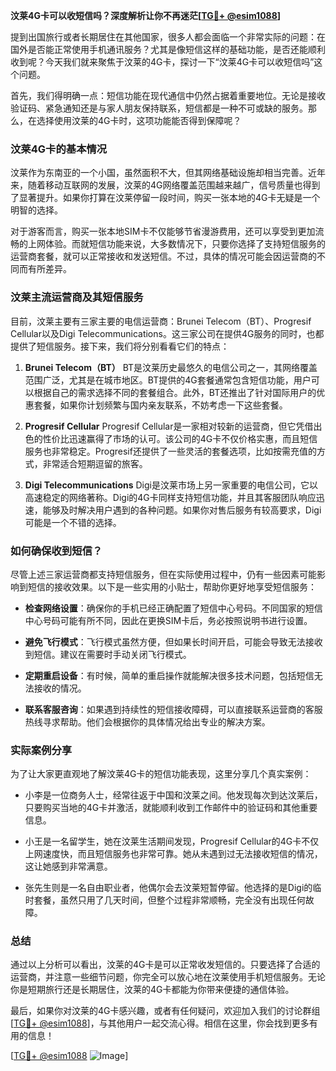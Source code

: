 **汶莱4G卡可以收短信吗？深度解析让你不再迷茫[[TG💪+ @esim1088](https://t.me/s/esim1088)]**

提到出国旅行或者长期居住在其他国家，很多人都会面临一个非常实际的问题：在国外是否能正常使用手机通讯服务？尤其是像短信这样的基础功能，是否还能顺利收到呢？今天我们就来聚焦于汶莱的4G卡，探讨一下“汶莱4G卡可以收短信吗”这个问题。

首先，我们得明确一点：短信功能在现代通信中仍然占据着重要地位。无论是接收验证码、紧急通知还是与家人朋友保持联系，短信都是一种不可或缺的服务。那么，在选择使用汶莱的4G卡时，这项功能能否得到保障呢？

### 汶莱4G卡的基本情况

汶莱作为东南亚的一个小国，虽然面积不大，但其网络基础设施却相当完善。近年来，随着移动互联网的发展，汶莱的4G网络覆盖范围越来越广，信号质量也得到了显著提升。如果你打算在汶莱停留一段时间，购买一张本地的4G卡无疑是一个明智的选择。

对于游客而言，购买一张本地SIM卡不仅能够节省漫游费用，还可以享受到更加流畅的上网体验。而就短信功能来说，大多数情况下，只要你选择了支持短信服务的运营商套餐，就可以正常接收和发送短信。不过，具体的情况可能会因运营商的不同而有所差异。

### 汶莱主流运营商及其短信服务

目前，汶莱主要有三家主要的电信运营商：Brunei Telecom（BT）、Progresif Cellular以及Digi Telecommunications。这三家公司在提供4G服务的同时，也都提供了短信服务。接下来，我们将分别看看它们的特点：

1. **Brunei Telecom（BT）**
   BT是汶莱历史最悠久的电信公司之一，其网络覆盖范围广泛，尤其是在城市地区。BT提供的4G套餐通常包含短信功能，用户可以根据自己的需求选择不同的套餐组合。此外，BT还推出了针对国际用户的优惠套餐，如果你计划频繁与国内亲友联系，不妨考虑一下这些套餐。

2. **Progresif Cellular**
   Progresif Cellular是一家相对较新的运营商，但它凭借出色的性价比迅速赢得了市场的认可。该公司的4G卡不仅价格实惠，而且短信服务也非常稳定。Progresif还提供了一些灵活的套餐选项，比如按需充值的方式，非常适合短期逗留的旅客。

3. **Digi Telecommunications**
   Digi是汶莱市场上另一家重要的电信公司，它以高速稳定的网络著称。Digi的4G卡同样支持短信功能，并且其客服团队响应迅速，能够及时解决用户遇到的各种问题。如果你对售后服务有较高要求，Digi可能是一个不错的选择。

### 如何确保收到短信？

尽管上述三家运营商都支持短信服务，但在实际使用过程中，仍有一些因素可能影响到短信的接收效果。以下是一些实用的小贴士，帮助你更好地享受短信服务：

- **检查网络设置**：确保你的手机已经正确配置了短信中心号码。不同国家的短信中心号码可能有所不同，因此在更换SIM卡后，务必按照说明书进行设置。
  
- **避免飞行模式**：飞行模式虽然方便，但如果长时间开启，可能会导致无法接收到短信。建议在需要时手动关闭飞行模式。

- **定期重启设备**：有时候，简单的重启操作就能解决很多技术问题，包括短信无法接收的情况。

- **联系客服咨询**：如果遇到持续性的短信接收障碍，可以直接联系运营商的客服热线寻求帮助。他们会根据你的具体情况给出专业的解决方案。

### 实际案例分享

为了让大家更直观地了解汶莱4G卡的短信功能表现，这里分享几个真实案例：

- 小李是一位商务人士，经常往返于中国和汶莱之间。他发现每次到达汶莱后，只要购买当地的4G卡并激活，就能顺利收到工作邮件中的验证码和其他重要信息。

- 小王是一名留学生，她在汶莱生活期间发现，Progresif Cellular的4G卡不仅上网速度快，而且短信服务也非常可靠。她从未遇到过无法接收短信的情况，这让她感到非常满意。

- 张先生则是一名自由职业者，他偶尔会去汶莱短暂停留。他选择的是Digi的临时套餐，虽然只用了几天时间，但整个过程非常顺畅，完全没有出现任何故障。

### 总结

通过以上分析可以看出，汶莱的4G卡是可以正常收发短信的。只要选择了合适的运营商，并注意一些细节问题，你完全可以放心地在汶莱使用手机短信服务。无论你是短期旅行还是长期居住，汶莱的4G卡都能为你带来便捷的通信体验。

最后，如果你对汶莱的4G卡感兴趣，或者有任何疑问，欢迎加入我们的讨论群组[[TG💪+ @esim1088](https://t.me/s/esim1088)]，与其他用户一起交流心得。相信在这里，你会找到更多有用的信息！

[[TG💪+ @esim1088](https://t.me/s/esim1088) ![Image](https://i.postimg.cc/4NQfJmqS/Snipaste-2025-05-13-00-14-12.png)]